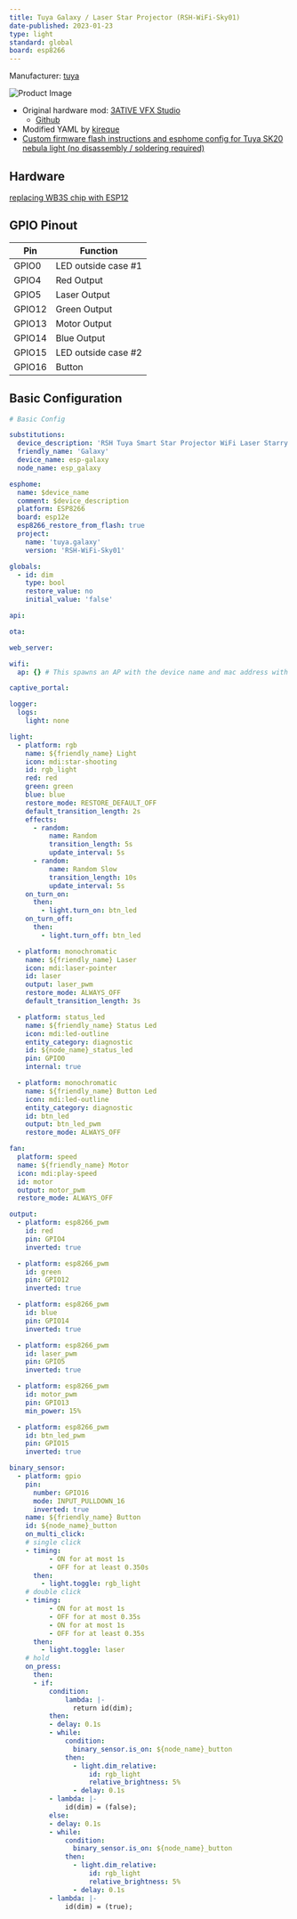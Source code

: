 ```yaml
---
title: Tuya Galaxy / Laser Star Projector (RSH-WiFi-Sky01)
date-published: 2023-01-23
type: light
standard: global
board: esp8266
---
```


Manufacturer: [tuya](https://expo.tuya.com/smart/lighting/ambient-lighting/star-projector/CT9cn91vklm6mj-CT9cn98zo9cbv5-CTatr28ahrby2u)

![Product Image](/Sky01.jpg "Product Image")

- Original hardware mod: [3ATIVE VFX Studio](https://www.youtube.com/watch?v=YwHWbcuztuY&ab_channel=3ATIVEVFXStudio)
  - [Github](https://github.com/3ative/nebula-Light)
- Modified YAML by [kireque](https://github.com/kireque/esphome_nebula_light)
- [Custom firmware flash instructions and esphome config for Tuya SK20 nebula light (no disassembly / soldering required)](https://github.com/M4GNV5/esphome-SK20-Nebula-Light)

## Hardware

[replacing WB3S chip with ESP12](https://github.com/kireque/esphome_nebula_light#tuya-wb3s)

## GPIO Pinout

| Pin    | Function             |
| ------ | -------------------- |
| GPIO0  | LED outside case #1  |
| GPIO4  | Red Output           |
| GPIO5  | Laser Output         |
| GPIO12 | Green Output         |
| GPIO13 | Motor Output         |
| GPIO14 | Blue Output          |
| GPIO15 | LED outside case #2  |
| GPIO16 | Button               |

## Basic Configuration

```yaml
# Basic Config

substitutions:
  device_description: 'RSH Tuya Smart Star Projector WiFi Laser Starry Projector Waving Led Colorful Home Atmosphere Light Wireless Control'
  friendly_name: 'Galaxy'
  device_name: esp-galaxy
  node_name: esp_galaxy

esphome:
  name: $device_name
  comment: $device_description
  platform: ESP8266
  board: esp12e
  esp8266_restore_from_flash: true
  project:
    name: 'tuya.galaxy'
    version: 'RSH-WiFi-Sky01'

globals:
  - id: dim
    type: bool
    restore_value: no
    initial_value: 'false'

api:

ota:

web_server:

wifi:
  ap: {} # This spawns an AP with the device name and mac address with no password.

captive_portal:

logger:
  logs:
    light: none

light:
  - platform: rgb
    name: ${friendly_name} Light
    icon: mdi:star-shooting
    id: rgb_light
    red: red
    green: green
    blue: blue
    restore_mode: RESTORE_DEFAULT_OFF
    default_transition_length: 2s
    effects:
      - random:
          name: Random
          transition_length: 5s
          update_interval: 5s
      - random:
          name: Random Slow
          transition_length: 10s
          update_interval: 5s
    on_turn_on:
      then:
        - light.turn_on: btn_led
    on_turn_off:
      then:
        - light.turn_off: btn_led

  - platform: monochromatic
    name: ${friendly_name} Laser
    icon: mdi:laser-pointer
    id: laser
    output: laser_pwm
    restore_mode: ALWAYS_OFF
    default_transition_length: 3s

  - platform: status_led
    name: ${friendly_name} Status Led
    icon: mdi:led-outline
    entity_category: diagnostic
    id: ${node_name}_status_led
    pin: GPIO0
    internal: true

  - platform: monochromatic
    name: ${friendly_name} Button Led
    icon: mdi:led-outline
    entity_category: diagnostic
    id: btn_led
    output: btn_led_pwm
    restore_mode: ALWAYS_OFF

fan:
  platform: speed
  name: ${friendly_name} Motor
  icon: mdi:play-speed
  id: motor
  output: motor_pwm
  restore_mode: ALWAYS_OFF

output:
  - platform: esp8266_pwm
    id: red
    pin: GPIO4
    inverted: true

  - platform: esp8266_pwm
    id: green
    pin: GPIO12
    inverted: true

  - platform: esp8266_pwm
    id: blue
    pin: GPIO14
    inverted: true

  - platform: esp8266_pwm
    id: laser_pwm
    pin: GPIO5
    inverted: true

  - platform: esp8266_pwm
    id: motor_pwm
    pin: GPIO13
    min_power: 15%

  - platform: esp8266_pwm
    id: btn_led_pwm
    pin: GPIO15
    inverted: true

binary_sensor:
  - platform: gpio
    pin:
      number: GPIO16
      mode: INPUT_PULLDOWN_16
      inverted: true
    name: ${friendly_name} Button
    id: ${node_name}_button
    on_multi_click:
    # single click
    - timing:
          - ON for at most 1s
          - OFF for at least 0.350s
      then:
        - light.toggle: rgb_light
    # double click
    - timing:
          - ON for at most 1s
          - OFF for at most 0.35s
          - ON for at most 1s
          - OFF for at least 0.35s
      then:
        - light.toggle: laser
    # hold
    on_press:
      then:
      - if:
          condition:
              lambda: |-
                return id(dim);
          then:
          - delay: 0.1s
          - while:
              condition:
                binary_sensor.is_on: ${node_name}_button
              then:
                - light.dim_relative:
                    id: rgb_light
                    relative_brightness: 5%
                - delay: 0.1s
          - lambda: |-
              id(dim) = (false);
          else:
          - delay: 0.1s
          - while:
              condition:
                binary_sensor.is_on: ${node_name}_button
              then:
                - light.dim_relative:
                    id: rgb_light
                    relative_brightness: 5%
                - delay: 0.1s
          - lambda: |-
              id(dim) = (true);
```
